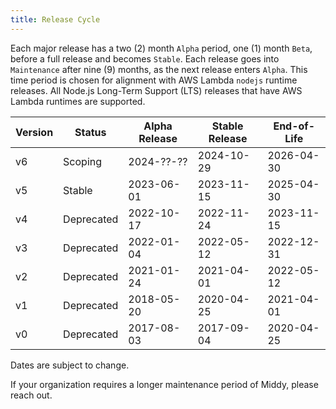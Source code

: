 ```yaml
---
title: Release Cycle
---
```


Each major release has a two (2) month `Alpha` period, one (1) month `Beta`, before a full release and becomes `Stable`.
Each release goes into `Maintenance` after nine (9) months, as the next release enters `Alpha`.
This time period is chosen for alignment with AWS Lambda `nodejs` runtime releases.
All Node.js Long-Term Support (LTS) releases that have AWS Lambda runtimes are supported.

| Version | Status     | Alpha Release | Stable Release | End-of-Life |
| ------- | ---------- | ------------- | -------------- | ----------- |
| v6      | Scoping    | 2024-??-??    | 2024-10-29     | 2026-04-30  |
| v5      | Stable     | 2023-06-01    | 2023-11-15     | 2025-04-30  |
| v4      | Deprecated | 2022-10-17    | 2022-11-24     | 2023-11-15  |
| v3      | Deprecated | 2022-01-04    | 2022-05-12     | 2022-12-31  |
| v2      | Deprecated | 2021-01-24    | 2021-04-01     | 2022-05-12  |
| v1      | Deprecated | 2018-05-20    | 2020-04-25     | 2021-04-01  |
| v0      | Deprecated | 2017-08-03    | 2017-09-04     | 2020-04-25  |

Dates are subject to change.

If your organization requires a longer maintenance period of Middy, please reach out.
